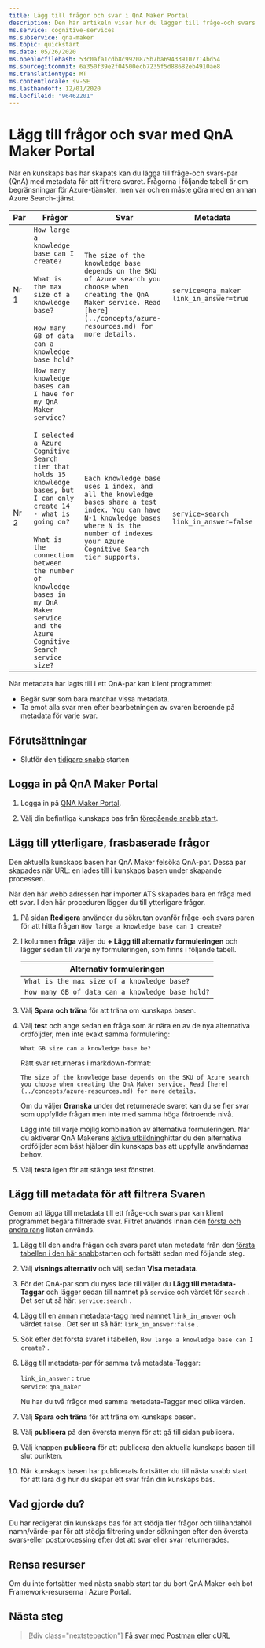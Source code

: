 ```yaml
---
title: Lägg till frågor och svar i QnA Maker Portal
description: Den här artikeln visar hur du lägger till fråge-och svars par med metadata så att användarna kan hitta rätt svar på sina frågor.
ms.service: cognitive-services
ms.subservice: qna-maker
ms.topic: quickstart
ms.date: 05/26/2020
ms.openlocfilehash: 53c0afa1cdb8c9920875b7ba694339107714bd54
ms.sourcegitcommit: 6a350f39e2f04500ecb7235f5d88682eb4910ae8
ms.translationtype: MT
ms.contentlocale: sv-SE
ms.lasthandoff: 12/01/2020
ms.locfileid: "96462201"
---
```

# <a name="add-questions-and-answer-with-qna-maker-portal"></a>Lägg till frågor och svar med QnA Maker Portal

När en kunskaps bas har skapats kan du lägga till fråge-och svars-par (QnA) med metadata för att filtrera svaret. Frågorna i följande tabell är om begränsningar för Azure-tjänster, men var och en måste göra med en annan Azure Search-tjänst.

<a name="qna-table"></a>

|Par|Frågor|Svar|Metadata|
|--|--|--|--|
|Nr 1|`How large a knowledge base can I create?`<br><br>`What is the max size of a knowledge base?`<br><br>`How many GB of data can a knowledge base hold?` |`The size of the knowledge base depends on the SKU of Azure search you choose when creating the QnA Maker service. Read [here](../concepts/azure-resources.md) for more details.`|`service=qna_maker`<br>`link_in_answer=true`|
|Nr 2|`How many knowledge bases can I have for my QnA Maker service?`<br><br>`I selected a Azure Cognitive Search tier that holds 15 knowledge bases, but I can only create 14 - what is going on?`<br><br>`What is the connection between the number of knowledge bases in my QnA Maker service and the Azure Cognitive Search service size?` |`Each knowledge base uses 1 index, and all the knowledge bases share a test index. You can have N-1 knowledge bases where N is the number of indexes your Azure Cognitive Search tier supports.`|`service=search`<br>`link_in_answer=false`|

När metadata har lagts till i ett QnA-par kan klient programmet:

* Begär svar som bara matchar vissa metadata.
* Ta emot alla svar men efter bearbetningen av svaren beroende på metadata för varje svar.


## <a name="prerequisites"></a>Förutsättningar

* Slutför den [tidigare snabb](./create-publish-knowledge-base.md) starten

## <a name="sign-in-to-the-qna-maker-portal"></a>Logga in på QnA Maker Portal

1. Logga in på [QNA Maker Portal](https://www.qnamaker.ai).

1. Välj din befintliga kunskaps bas från [föregående snabb start](./create-publish-knowledge-base.md).

## <a name="add-additional-alternatively-phrased-questions"></a>Lägg till ytterligare, frasbaserade frågor

Den aktuella kunskaps basen har QnA Maker felsöka QnA-par. Dessa par skapades när URL: en lades till i kunskaps basen under skapande processen.

När den här webb adressen har importer ATS skapades bara en fråga med ett svar. I den här proceduren lägger du till ytterligare frågor.

1. På sidan **Redigera** använder du sökrutan ovanför fråge-och svars paren för att hitta frågan `How large a knowledge base can I create?`

1. I kolumnen **fråga** väljer du **+ Lägg till alternativ formuleringen** och lägger sedan till varje ny formuleringen, som finns i följande tabell.

    |Alternativ formuleringen|
    |--|
    |`What is the max size of a knowledge base?`|
    |`How many GB of data can a knowledge base hold?`|

1. Välj **Spara och träna** för att träna om kunskaps basen.

1. Välj **test** och ange sedan en fråga som är nära en av de nya alternativa ordföljder, men inte exakt samma formulering:

    `What GB size can a knowledge base be?`

    Rätt svar returneras i markdown-format:

    `The size of the knowledge base depends on the SKU of Azure search you choose when creating the QnA Maker service. Read [here](../concepts/azure-resources.md) for more details.`

    Om du väljer **Granska** under det returnerade svaret kan du se fler svar som uppfyllde frågan men inte med samma höga förtroende nivå.

    Lägg inte till varje möjlig kombination av alternativa formuleringen. När du aktiverar QnA Makerens [aktiva utbildning](../how-to/improve-knowledge-base.md)hittar du den alternativa ordföljder som bäst hjälper din kunskaps bas att uppfylla användarnas behov.

1. Välj **testa** igen för att stänga test fönstret.

## <a name="add-metadata-to-filter-the-answers"></a>Lägg till metadata för att filtrera Svaren

Genom att lägga till metadata till ett fråge-och svars par kan klient programmet begära filtrerade svar. Filtret används innan den [första och andra rang](../concepts/query-knowledge-base.md#ranker-process) listan används.

1. Lägg till den andra frågan och svars paret utan metadata från den [första tabellen i den här snabb](#qna-table)starten och fortsätt sedan med följande steg.

1. Välj **visnings alternativ** och välj sedan **Visa metadata**.

1. För det QnA-par som du nyss lade till väljer du **Lägg till metadata-Taggar** och lägger sedan till namnet på `service` och värdet för `search` . Det ser ut så här: `service:search` .

1. Lägg till en annan metadata-tagg med namnet `link_in_answer` och värdet `false` . Det ser ut så här: `link_in_answer:false` .

1. Sök efter det första svaret i tabellen, `How large a knowledge base can I create?` .

1. Lägg till metadata-par för samma två metadata-Taggar:

    `link_in_answer` : `true`<br>
    `service`: `qna_maker`

    Nu har du två frågor med samma metadata-Taggar med olika värden.

1. Välj **Spara och träna** för att träna om kunskaps basen.

1. Välj **publicera** på den översta menyn för att gå till sidan publicera.
1. Välj knappen **publicera** för att publicera den aktuella kunskaps basen till slut punkten.
1. När kunskaps basen har publicerats fortsätter du till nästa snabb start för att lära dig hur du skapar ett svar från din kunskaps bas.

## <a name="what-did-you-accomplish"></a>Vad gjorde du?

Du har redigerat din kunskaps bas för att stödja fler frågor och tillhandahöll namn/värde-par för att stödja filtrering under sökningen efter den översta svars-eller postprocessing efter det att svar eller svar returnerades.

## <a name="clean-up-resources"></a>Rensa resurser

Om du inte fortsätter med nästa snabb start tar du bort QnA Maker-och bot Framework-resurserna i Azure Portal.

## <a name="next-steps"></a>Nästa steg

> [!div class="nextstepaction"]
> [Få svar med Postman eller cURL](get-answer-from-knowledge-base-using-url-tool.md)
